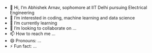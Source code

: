 - 👋 Hi, I’m Abhishek Arnav, sophomore at IIT Delhi pursuing Electrical Engineering
- 👀 I’m interested in coding, machine learning and data science
- 🌱 I’m currently learning 
- 💞️ I’m looking to collaborate on ...
- 📫 How to reach me ...
- 😄 Pronouns: ...
- ⚡ Fun fact: ...

<!---
abhishek0939/abhishek0939 is a ✨ special ✨ repository because its `README.md` (this file) appears on your GitHub profile.
You can click the Preview link to take a look at your changes.
--->
